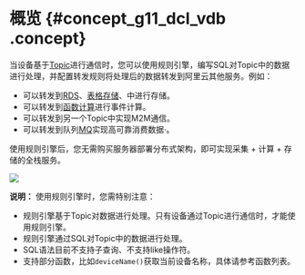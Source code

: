 # 概览 {#concept_g11_dcl_vdb .concept}

当设备基于[Topic](intl.zh-CN/用户指南/创建产品与设备/Topic/Topic列表.md#)进行通信时，您可以使用规则引擎，编写SQL对Topic中的数据进行处理，并配置转发规则将处理后的数据转发到阿里云其他服务。例如：

-   可以转发到[RDS](RDShttps://www.alibabacloud.com/zh/product/apsaradb-for-rds)、[表格存储](表格存储https://www.alibabacloud.com/zh/product/table-store)、中进行存储。
-   可以转发到[函数计算](函数计算https://www.alibabacloud.com/zh/product/function-compute)进行事件计算。
-   可以转发到另一个Topic中实现M2M通信。
-   可以转发到队列[MQ](MQhttps://www.alibabacloud.com/zh/product/mq)实现高可靠消费数据·。

使用规则引擎后，您无需购买服务器部署分布式架构，即可实现采集 + 计算 + 存储的全栈服务。

![](http://static-aliyun-doc.oss-cn-hangzhou.aliyuncs.com/assets/img/7486/2243_zh-CN.png)

**说明：** 使用规则引擎时，您需特别注意：

-   规则引擎基于Topic对数据进行处理。只有设备通过Topic进行通信时，才能使用规则引擎。
-   规则引擎通过SQL对Topic中的数据进行处理。
-   SQL语法目前不支持子查询、不支持like操作符。
-   支持部分函数，比如`deviceName()`获取当前设备名称，具体请参考函数列表。

